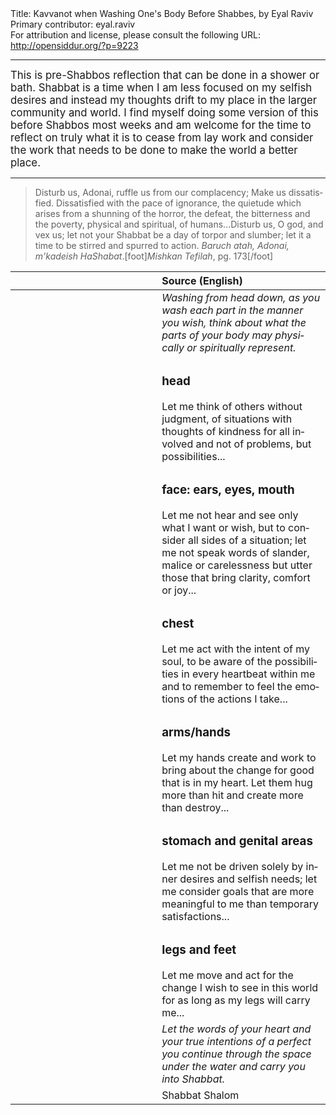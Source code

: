 <html>
<head></head>
<body>
Title: Kavvanot when Washing One's Body Before Shabbes, by Eyal Raviv<br />
Primary contributor: eyal.raviv<br />
For attribution and license, please consult the following URL: <a href="http://opensiddur.org/?p=9223">http://opensiddur.org/?p=9223</a>
<p />
<hr />

<div class="english" lang="en" style="font-size: 1.2em;">
This is pre-Shabbos reflection that can be done in a shower or bath. Shabbat is a time when I am less focused on my selfish desires and instead my thoughts drift to my place in the larger community and world. I find myself doing some version of this before Shabbos most weeks and am welcome for the time to reflect on truly what it is to cease from lay work and consider the work that needs to be done to make the world a better place.
</div>

<hr />

<div class="english" lang="en">
<blockquote>Disturb us, Adonai, ruffle us from our complacency; Make us dissatisfied. Dissatisfied with the pace of ignorance, the quietude which arises from a shunning of the horror, the defeat, the bitterness and the poverty, physical and spiritual, of humans...Disturb us, O god, and vex us; let not your Shabbat be a day of torpor and slumber; let it a time to be stirred and spurred to action. <em>Baruch atah, Adonai, m'kadeish HaShabat</em>.[foot]<em>Mishkan Tefilah</em>, pg. 173[/foot]</blockquote>
</div>

<table style="margin-left: auto;margin-right: auto;" class="draggable">
<thead><tr><th id="x" style="text-align: right;"></th><th style="text-align: left;">Source (English)</th></tr></thead>
<tbody>
<tr>
<td style="vertical-align:top;" width="46%">
<div class="liturgy" lang="he">

</span></div>
 </td>
  
 <td style="vertical-align:top;" width="53%">
<div class="english" lang="en">
<em>Washing from head down, as you wash each part in the manner you wish, think about what the parts of your body may physically or spiritually represent.</em>
</div></td>
</tr>


<tr>
 <td style="vertical-align:top;" width="46%">
 <div class="liturgy" lang="he">
 
</span></div>
 </td>
  
 <td style="vertical-align:top;" width="53%">
<div class="english" lang="en">
<h3>head</h3>
Let me think of others without judgment, of situations with thoughts of kindness for all involved and not of problems, but possibilities...
</div></td>
</tr>


<tr>
 <td style="vertical-align:top;" width="46%">
 <div class="liturgy" lang="he">
 
</span></div>
 </td>
  
 <td style="vertical-align:top;" width="53%">
<div class="english" lang="en">
<h3>face: ears, eyes, mouth</h3>
Let me not hear and see only what I want or wish, but to consider all sides of a situation; let me not speak words of slander, malice or carelessness but utter those that bring clarity, comfort or joy...
</div></td>
</tr>


<tr>
 <td style="vertical-align:top;" width="46%">
 <div class="liturgy" lang="he">
 
</span></div>
 </td>
  
 <td style="vertical-align:top;" width="53%">
<div class="english" lang="en">
<h3>chest</h3>
Let me act with the intent of my soul, to be aware of the possibilities in every heartbeat within me and to remember to feel the emotions of the actions I take...
</div></td>
</tr>


<tr>
 <td style="vertical-align:top;" width="46%">
 <div class="liturgy" lang="he">
 
</span></div>
 </td>
  
 <td style="vertical-align:top;" width="53%">
<div class="english" lang="en">
<h3>arms/hands</h3>
Let my hands create and work to bring about the change for good that is in my heart. Let them hug more than hit and create more than destroy...
</div></td>
</tr>


<tr>
 <td style="vertical-align:top;" width="46%">
 <div class="liturgy" lang="he">
 
</span></div>
 </td>
  
 <td style="vertical-align:top;" width="53%">
<div class="english" lang="en">
<h3>stomach and genital areas</h3>
Let me not be driven solely by inner desires and selfish needs; let me consider goals that are more meaningful to me than temporary satisfactions...
</div></td>
</tr>


<tr>
 <td style="vertical-align:top;" width="46%">
 <div class="liturgy" lang="he">
 
</span></div>
 </td>
  
 <td style="vertical-align:top;" width="53%">
<div class="english" lang="en">
<h3>legs and feet</h3>
Let me move and act for the change I wish to see in this world for as long as my legs will carry me...
</div></td>
</tr>


<tr>
 <td style="vertical-align:top;" width="46%">
 <div class="liturgy" lang="he">
 
</span></div>
 </td>
  
 <td style="vertical-align:top;" width="53%">
<div class="english" lang="en">
<em>Let the words of your heart and your true intentions of a perfect you continue through the space under the water and carry you into Shabbat.</em>
</div></td>
</tr>


<tr>
 <td style="vertical-align:top;" width="46%">
 <div class="liturgy" lang="he">
 
</span></div>
 </td>
  
 <td style="vertical-align:top;" width="53%">
<div class="english" lang="en">
Shabbat Shalom
</div></td>
</tr>
</tbody></table>
</body>
</html>